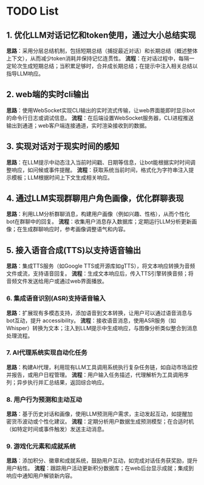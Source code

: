 # TODO List


## 1. 优化LLM对话记忆和token使用，通过大小总结实现
**思路**：采用分层总结机制，包括短期总结（捕捉最近对话）和长期总结（概述整体上下文），从而减少token消耗并保持记忆连贯性。
**流程**：在对话过程中，每隔一定轮次生成短期总结；当积累足够时，合并成长期总结；在提示中注入相关总结以指导LLM响应。

## 2. web端的实时cli输出
**思路**：使用WebSocket实现CLI输出的实时流式传输，让web界面能即时显示bot的命令行日志或调试信息。
**流程**：在后端设置WebSocket服务器，CLI进程推送输出到通道；web客户端连接通道，实时渲染接收到的数据。

## 3. 实现对话对于现实时间的感知
**思路**：在LLM提示中动态注入当前时间戳、日期等信息，让bot能根据实时时间调整响应，如问候或事件提醒。
**流程**：获取系统当前时间，格式化为字符串注入提示模板；LLM根据时间上下文生成相关响应。

## 4. 通过LLM实现群聊用户角色画像，优化群聊表现
**思路**：利用LLM分析群聊消息，构建用户画像（例如兴趣、性格），从而个性化bot在群聊中的回复。
**流程**：收集用户消息存入数据库；定期运行LLM分析更新画像；在生成群聊响应时，参考画像调整语气和内容。

## 5. 接入语音合成(TTS)以支持语音输出
**思路**：集成TTS服务（如Google TTS或开源库如gTTS），将文本响应转换为音频文件或流，支持语音回复。
**流程**：生成文本响应后，传入TTS引擎转换音频；将音频文件发送给用户或通过web界面播放。

### 6. 集成语音识别(ASR)支持语音输入
**思路**：扩展现有多模态支持，添加语音到文本转换，让用户可以通过语音消息与bot互动，提升 accessibility。
**流程**：接收语音消息，使用ASR服务（如Whisper）转换为文本；注入到LLM提示中生成响应，与图像分析类似整合到消息处理流程。

### 7. AI代理系统实现自动化任务
**思路**：构建AI代理，利用现有LLM工具调用系统执行复杂任务链，如自动市场监控并报告，或用户日程管理。
**流程**：用户输入任务描述，代理解析为工具调用序列；异步执行并汇总结果，返回综合响应。

### 8. 用户行为预测和主动互动
**思路**：基于历史对话和画像，使用LLM预测用户需求，主动发起互动，如提醒加密货币波动或个性化建议。
**流程**：定期分析用户数据生成预测模型；在合适时机（如特定时间或事件触发）发送主动消息。

### 9. 游戏化元素和成就系统
**思路**：添加积分、徽章和成就系统，鼓励用户互动，如完成对话任务获奖励，提升用户粘性。
**流程**：跟踪用户活动更新积分数据库；在web后台显示成就；集成到响应中通知用户解锁新内容。
